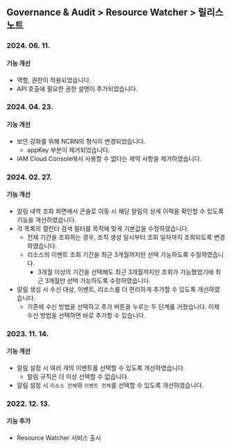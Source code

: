 ## Governance & Audit > Resource Watcher > 릴리스 노트

### 2024. 06. 11.

#### 기능 개선

- 역할, 권한이 적용되었습니다.
- API 호출에 필요한 권한 설명이 추가되었습니다. 


### 2024. 04. 23.

#### 기능 개선

- 보안 강화를 위해 NCRN의 형식이 변경되었습니다.
  - appKey 부분이 제거되었습니다.
- IAM Cloud Console에서 사용할 수 없다는 제약 사항을 제거하였습니다.


### 2024. 02. 27.

#### 기능 개선

- 알림 내역 조회 화면에서 콘솔로 이동 시 해당 알림의 상세 이력을 확인할 수 있도록 기능을 개선하였습니다.
- 각 목록의 캘린더 검색 필터를 목적에 맞게 기본값을 수정하였습니다.
  - 전체 기간을 조회하는 경우, 조직 생성 일시부터 조회 일자까지 조회되도록 변경하였습니다.
  - 리소스의 이벤트 조회 기간을 최근 3개월까지만 선택 가능하도록 수정하였습니다.
    - 3개월 이상의 기간을 선택해도 최근 3개월까지만 조회가 가능했었기에 최근 3개월만 선택 가능하도록 수정하였습니다.
- 알림 생성 시 수신 대상, 이벤트, 리소스를 더 편리하게 추가할 수 있도록 개선하였습니다.
  - 기존에 수신 방법을 선택하고 추가 버튼을 누르는 두 단계를 거쳤습니다. 이제 수신 방법을 선택하면 바로 추가할 수 있습니다.

### 2023. 11. 14.

#### 기능 개선

- 알림 설정 시 여러 개의 이벤트를 선택할 수 있도록 개선하였습니다.
  - 알림 규칙은 더 이상 선택할 수 없습니다.
- 알림 설정 시 `리소스 전체`와 `이벤트 전체`를 선택할 수 있도록 개선하였습니다.

### 2022. 12. 13.

#### 기능 추가

- Resource Watcher 서비스 출시
